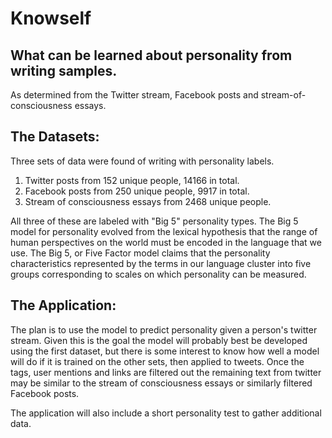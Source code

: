 # Knowself
## What can be learned about personality from writing samples.
As determined from the Twitter stream, Facebook posts and stream-of-consciousness essays.

## The Datasets:
Three sets of data were found of writing with personality labels.
  1. Twitter posts from 152 unique people, 14166 in total.
  2. Facebook posts from 250 unique people, 9917 in total.
  3. Stream of consciousness essays from 2468 unique people.

All three of these are labeled with "Big 5" personality types. The Big 5 model for personality evolved from the lexical hypothesis that the range of human perspectives on the world must be encoded in the language that we use. The Big 5, or Five Factor model claims that the personality characteristics represented by the terms in our language cluster into five groups corresponding to scales on which personality can be measured.

## The Application:
The plan is to use the model to predict personality given a person's twitter stream. Given this is the goal the model will probably best be developed using the first dataset, but there is some interest to know how well a model will do if it is trained on the other sets, then applied to tweets. Once the tags, user mentions and links are filtered out the remaining text from twitter may be similar to the stream of consciousness essays or similarly filtered Facebook posts.

The application will also include a short personality test to gather additional data.
